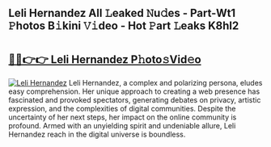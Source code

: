 ## Leli Hernandez All 𝙻eaked 𝙽u𝚍es - Part-Wt1 𝙿hotos B𝚒kini 𝚅𝚒deo - Hot 𝙿art 𝙻eaks K8hl2

# <h2><a href="http://ld3ozrv.urlbe.top/?page=Leli+Hernandez">🔗🔗👉👉 Leli Hernandez P𝚑oto𝚜Vid𝚎o</a></h2>

[![Leli Hernandez](https://i.imgur.com/eBuTRDB.gif)](http://ld3ozrv.urlbe.top/?page=Leli+Hernandez)
Leli Hernandez, a complex and polarizing persona, eludes easy comprehension. Her unique approach to creating a web presence has fascinated and provoked spectators, generating debates on privacy, artistic expression, and the complexities of digital communities. Despite the uncertainty of her next steps, her impact on the online community is profound. Armed with an unyielding spirit and undeniable allure, Leli Hernandez reach in the digital universe is boundless.
